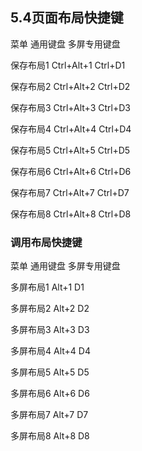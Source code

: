## 5.4页面布局快捷键

菜单	通用键盘	多屏专用键盘

保存布局1	Ctrl+Alt+1	Ctrl+D1

保存布局2	Ctrl+Alt+2	Ctrl+D2

保存布局3	Ctrl+Alt+3	Ctrl+D3

保存布局4	Ctrl+Alt+4	Ctrl+D4

保存布局5	Ctrl+Alt+5	Ctrl+D5

保存布局6	Ctrl+Alt+6	Ctrl+D6

保存布局7	Ctrl+Alt+7	Ctrl+D7

保存布局8	Ctrl+Alt+8	Ctrl+D8

### 调用布局快捷键

菜单	通用键盘	多屏专用键盘

多屏布局1	Alt+1	D1

多屏布局2	Alt+2	D2

多屏布局3	Alt+3	D3

多屏布局4	Alt+4	D4

多屏布局5	Alt+5	D5

多屏布局6	Alt+6	D6

多屏布局7	Alt+7	D7

多屏布局8	Alt+8	D8

